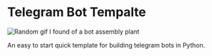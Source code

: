 # Telegram Bot Tempalte
![Random gif I found of a bot assembly plant](https://texterra.ru/upload/img/22-10-2019/bot.gif)

An easy to start quick template for building telegram bots in Python.